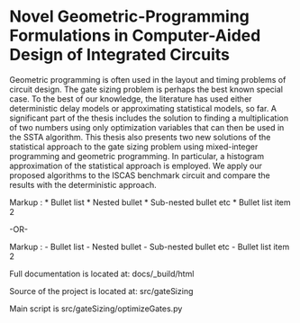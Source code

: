 # Novel Geometric-Programming Formulations  in Computer-Aided Design of Integrated Circuits

Geometric programming is often used in the layout and timing problems of circuit design.
The gate sizing problem is perhaps the best known special case. To the best of our
knowledge, the literature has used either deterministic delay models or approximating
statistical models, so far. A significant part of the thesis includes the solution to finding
a multiplication of two numbers using only optimization variables that can then be used
in the SSTA algorithm. This thesis also presents two new solutions of the statistical
approach to the gate sizing problem using mixed-integer programming and geometric
programming. In particular, a histogram approximation of the statistical approach is
employed. We apply our proposed algorithms to the ISCAS benchmark circuit and
compare the results with the deterministic approach.

 Markup : * Bullet list
              * Nested bullet
                  * Sub-nested bullet etc
          * Bullet list item 2

-OR-

 Markup : - Bullet list
              - Nested bullet
                  - Sub-nested bullet etc
          - Bullet list item 2 

Full documentation is located at: docs/_build/html

Source of the project is located at: src/gateSizing

Main script is src/gateSizing/optimizeGates.py
